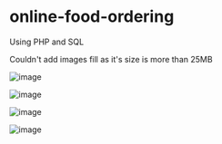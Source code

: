 # online-food-ordering
Using PHP and SQL

Couldn't add images fill as it's size is more than 25MB

![image](https://user-images.githubusercontent.com/66864084/182672192-10a6ea01-df38-417a-95a5-bdcfd8f4f28f.png)

![image](https://user-images.githubusercontent.com/66864084/182671978-2dad2d20-9c9b-4316-ab3c-0e2b379f53c0.png)

![image](https://user-images.githubusercontent.com/66864084/182671893-c5d53db9-8ab3-4d3d-83e1-c04cf35f99d3.png)

![image](https://user-images.githubusercontent.com/66864084/182672268-65b43acf-4d64-4b3a-97a2-ad3dd96dce8d.png)


